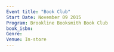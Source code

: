 ```yaml
---
Event title: "Book Club"
Start Date: November 09 2015
Program: Brookline Booksmith Book Club
book_isbn: 
Genre: 
Venue: In-store
---
```


